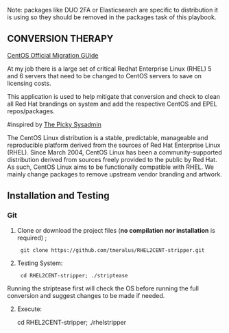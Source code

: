 Note: packages like DUO 2FA or Elasticsearch
are specific to distribution it is using so
they should be removed in the packages task of this playbook.



## CONVERSION THERAPY ##

[CentOS Official Migration GUide](https://wiki.centos.org/HowTos/MigrationGuide)

At my job there is a large set of critical Redhat Enterprise Linux (RHEL) 5 and 6 servers that need to be changed to CentOS servers to save on licensing costs.

This application is used to help mitigate that conversion and check to clean all Red Hat brandings on system and add the respective CentOS and EPEL repos/packages.

#inspired by [The Picky Sysadmin](https://www.pickysysadmin.ca/2014/04/27/how-to-convert-rhel-5-x-to-centos-5-x/)



The CentOS Linux distribution is a stable, predictable, manageable and reproducible platform derived from the sources of Red Hat Enterprise Linux (RHEL). Since March 2004, CentOS Linux has been a community-supported distribution derived from sources freely provided to the public by Red Hat. As such, CentOS Linux aims to be functionally compatible with RHEL. We mainly change packages to remove upstream vendor branding and artwork.


## Installation and Testing

### Git

1. Clone or download the project files (**no compilation nor installation** is required) ;

        git clone https://github.com/tmeralus/RHEL2CENT-stripper.git

2. Testing System:

        cd RHEL2CENT-stripper; ./striptease

Running the striptease first will check the OS before running the full conversion and suggest changes to be made if needed.

2. Execute:

      cd RHEL2CENT-stripper; ./rhelstripper
